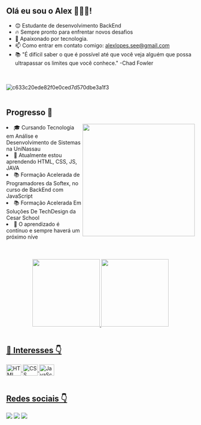 ## Olá eu sou o Alex 🧑🏻‍💻!


- 😊 Estudante de desenvolvimento BackEnd
- 🔥 Sempre pronto para enfrentar novos desafios
- 💬 Apaixonado por tecnologia.
- 📫 Como entrar em contato comigo: alexlopes.see@gmail.com
- 📚 "É difícil saber o que é possível até que você veja alguém que possa ultrapassar os limites que você conhece." -Chad Fowler

<br><br>
![c633c20ede82f0e0ced7d570dbe3a1f3](https://user-images.githubusercontent.com/70382532/138322189-2db8df52-9dcb-40a0-88a8-c365466bd33d.gif)
<br><br>

## Progresso 🚀
<img align="right" src="https://raw.githubusercontent.com/MicaelliMedeiros/micaellimedeiros/master/image/computer-illustration.png" width="300"/>
<li> 🎓 Cursando Tecnologia em Análise e Desenvolvimento de Sistemas na UniNassau</li>
<li> 🌱 Atualmente estou aprendendo HTML, CSS, JS, JAVA
<li> 📚 Formação Acelerada de Programadores da Softex, no curso de BackEnd com JavaScript</li>
<li> 📚 Formação Acelerada Em Soluções De TechDesign da Cesar School</li>
<li> 🎯 O aprendizado é contínuo e sempre haverá um próximo níve</li>
<br><br><br>

<div align="center">
  <a href="https://github.com/alexklenio">
  <img height="180em" src="https://github-readme-stats.vercel.app/api?username=alexklenio&show_icons=true&theme=vue-dark&include_all_commits=true&count_private=true"/>
  <img height="180em" src="https://github-readme-stats.vercel.app/api/top-langs/?username=alexklenio&layout=compact&langs_count=7&theme=vue-dark"/>
</div>
<br>
    
## 🔮 Interesses 👇

<div align="left>
    <img align="center" height="30" width="40" alt="Java" src="https://cdn.jsdelivr.net/gh/devicons/devicon/icons/java/java-original.svg">
    <img align="center" height="30" width="40" alt="HTML" src="https://cdn.jsdelivr.net/gh/devicons/devicon/icons/html5/html5-original.svg">
    <img align="center" height="30" width="40" alt="CSS" src="https://cdn.jsdelivr.net/gh/devicons/devicon/icons/css3/css3-original.svg">
    <img align="center" height="30" width="40" alt="JavaScript" src="https://cdn.jsdelivr.net/gh/devicons/devicon/icons/javascript/javascript-original.svg">
    </div>
<br>

 ## Redes sociais 👇
<div align="left"> 
  <a href="www.linkedin.com/in/alex-lopes-02294b22" target="_blank"><img src="https://img.shields.io/badge/-LinkedIn-%230077B5?style=for-the-badge&logo=linkedin&logoColor=white"></a>
  <a href = "mailto:alexlopes.see@gmail.com" target="_blank"><img src="https://img.shields.io/badge/-Gmail-%23333?style=for-the-badge&logo=gmail&logoColor=white"></a>
  <a href="https://instagram.com/lopes.1986" target="_blank"><img src="https://img.shields.io/badge/-Instagram-%23E4405F?style=for-the-badge&logo=instagram&logoColor=white"></a>
</div>
